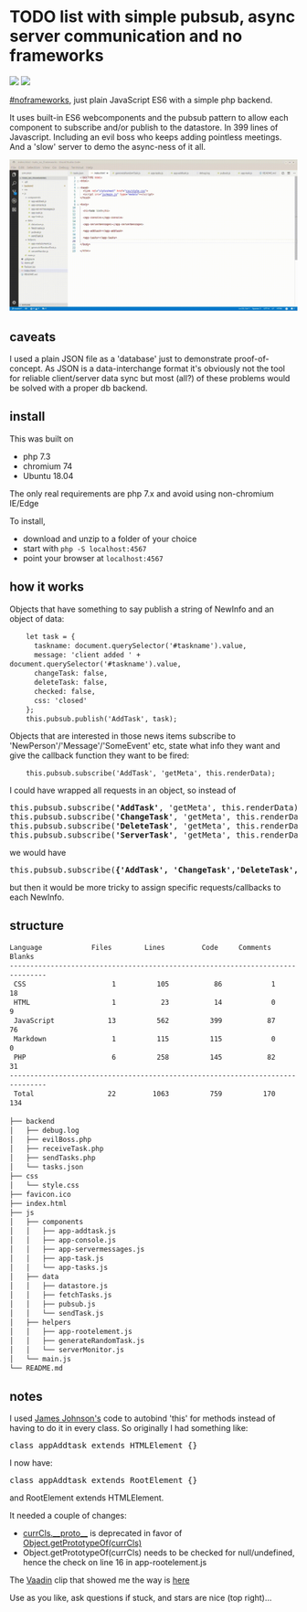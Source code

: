 # TODO list with simple pubsub, async server communication and no frameworks

![](https://img.shields.io/badge/licence-free-green.svg) ![](https://img.shields.io/badge/frameworks-none-green.svg)

[#noframeworks](https://dev.to/gypsydave5/why-you-shouldnt-use-a-web-framework-3g24), just plain JavaScript ES6 with a simple php backend.

It uses built-in ES6 webcomponents and the pubsub pattern to allow each component to subscribe and/or publish to the datastore. In 399 lines of Javascript. Including an evil boss who keeps adding pointless meetings. And a 'slow' server to demo the async-ness of it all.

![](demo.gif)

## caveats
I used a plain JSON file as a 'database' just to demonstrate proof-of-concept. As JSON is a data-interchange format it's obviously not the tool for reliable client/server data sync but most (all?) of these problems would be solved with a proper db backend.

## install

This was built on
* php 7.3
* chromium 74
* Ubuntu 18.04

The only real requirements are php 7.x and avoid using non-chromium IE/Edge

To install,
* download and unzip to a folder of your choice
* start with `php -S localhost:4567`
* point your browser at `localhost:4567`

## how it works

Objects that have something to say publish a string of NewInfo and an object of data:
```
    let task = {
      taskname: document.querySelector('#taskname').value,
      message: 'client added ' + document.querySelector('#taskname').value,
      changeTask: false,
      deleteTask: false,
      checked: false,
      css: 'closed'
    };
    this.pubsub.publish('AddTask', task);
```
Objects that are interested in those news items subscribe to 'NewPerson'/'Message'/'SomeEvent' etc, state what info they want and give the callback function they want to be fired:
```
	this.pubsub.subscribe('AddTask', 'getMeta', this.renderData);
```
I could have wrapped all requests in an object, so instead of 
<pre>
this.pubsub.subscribe(<b>'AddTask'</b>, 'getMeta', this.renderData);
this.pubsub.subscribe(<b>'ChangeTask'</b>, 'getMeta', this.renderData);
this.pubsub.subscribe(<b>'DeleteTask'</b>, 'getMeta', this.renderData);
this.pubsub.subscribe(<b>'ServerTask'</b>, 'getMeta', this.renderData);
</pre>
we would have
<pre>
this.pubsub.subscribe(<b>{'AddTask', 'ChangeTask','DeleteTask','ServerTask'}</b>, 'getMeta', this.renderData);
</pre>
but then it would be more tricky to assign specific requests/callbacks to each NewInfo.

## structure
```
Language            Files        Lines         Code     Comments       Blanks
-------------------------------------------------------------------------------
 CSS                     1          105           86            1           18
 HTML                    1           23           14            0            9
 JavaScript             13          562          399           87           76
 Markdown                1          115          115            0            0
 PHP                     6          258          145           82           31
-------------------------------------------------------------------------------
 Total                  22         1063          759          170          134

├── backend
│   ├── debug.log
│   ├── evilBoss.php
│   ├── receiveTask.php
│   ├── sendTasks.php
│   └── tasks.json
├── css
│   └── style.css
├── favicon.ico
├── index.html
├── js
│   ├── components
│   │   ├── app-addtask.js
│   │   ├── app-console.js
│   │   ├── app-servermessages.js
│   │   ├── app-task.js
│   │   └── app-tasks.js
│   ├── data
│   │   ├── datastore.js
│   │   ├── fetchTasks.js
│   │   ├── pubsub.js
│   │   └── sendTask.js
│   ├── helpers
│   │   ├── app-rootelement.js
│   │   ├── generateRandomTask.js
│   │   └── serverMonitor.js
│   └── main.js
└── README.md
 ```

## notes
I used [James Johnson's](http://jelly.codes/articles/javascript-es6-autobind-class/) code to autobind 'this' for methods instead of having to do it in every class. So originally I had something like:
<pre>class appAddtask extends HTMLElement {}</pre>
I now have:
<pre>class appAddtask extends RootElement {}</pre>
and RootElement extends HTMLElement.

It needed a couple of changes:
* [currCls.\_\_proto\_\_](https://developer.mozilla.org/en-US/docs/Web/JavaScript/Reference/Global_Objects/Object/proto) is deprecated in favor of [Object.getPrototypeOf(currCls)](https://developer.mozilla.org/en-US/docs/Web/JavaScript/Reference/Global_Objects/Object/getPrototypeOf)
* Object.getPrototypeOf(currCls) needs to be checked for null/undefined, hence the check on line 16 in app-rootelement.js

The [Vaadin](https://www.youtube.com/channel/UCsGakFIbOsj-fgPFLf1QlQA) clip that showed me the way is [here](https://www.youtube.com/watch?v=mTNdTcwK3MM&t=213s)

Use as you like, ask questions if stuck, and stars are nice (top right)...
